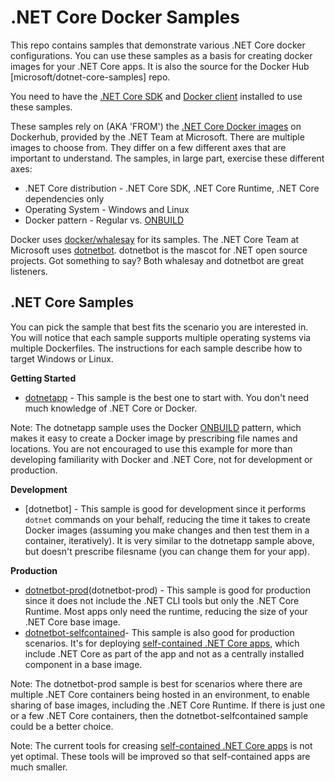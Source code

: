 .NET Core Docker Samples
========================

This repo contains samples that demonstrate various .NET Core docker configurations. You can use these samples as a basis for creating docker images for your .NET Core apps. It is also the source for the Docker Hub [microsoft/dotnet-core-samples] repo.

You need to have the [.NET Core SDK](https://dot.net/core) and [Docker client](https://www.docker.com/products/docker) installed to use these samples. 

These samples rely on (AKA 'FROM') the [.NET Core Docker images](https://hub.docker.com/r/microsoft/dotnet/) on Dockerhub, provided by the .NET Team at Microsoft. There are multiple images to choose from. They differ on a few different axes that are important to understand. The samples, in large part, exercise these different axes:

- .NET Core distribution - .NET Core SDK, .NET Core Runtime, .NET Core dependencies only
- Operating System - Windows and Linux
- Docker pattern - Regular vs. [ONBUILD](https://docs.docker.com/engine/reference/builder/#onbuild)

Docker uses [docker/whalesay](https://hub.docker.com/r/docker/whalesay/) for its samples. The .NET Core Team at Microsoft uses [dotnetbot](https://github.com/dotnet-bot). dotnetbot is the mascot for .NET open source projects. Got something to say? Both whalesay and dotnetbot are great listeners. 

.NET Core Samples
-----------------

You can pick the sample that best fits the scenario you are interested in. You will notice that each sample supports multiple operating systems via multiple Dockerfiles. The instructions for each sample describe how to target Windows or Linux.

**Getting Started**

- [dotnetapp](dotnetapp) - This sample is the best one to start with. You don't need much knowledge of .NET Core or Docker.

Note: The dotnetapp sample uses the Docker [ONBUILD](https://docs.docker.com/engine/reference/builder/#onbuild) pattern, which makes it easy to create a Docker image by prescribing file names and locations. You are not encouraged to use this example for more than developing familiarity with Docker and .NET Core, not for development or production.

**Development**

- [dotnetbot] - This sample is good for development since it performs `dotnet` commands on your behalf, reducing the time it takes to create Docker images (assuming you make changes and then test them in a container, iteratively). It is very similar to the dotnetapp sample above, but doesn't prescribe filesname (you can change them for your app).

**Production**

- [dotnetbot-prod](dotnetbot-prod)(dotnetbot-prod) - This sample is good for production since it does not include the .NET CLI tools but only the .NET Core Runtime. Most apps only need the runtime, reducing the size of your .NET Core base image.
- [dotnetbot-selfcontained](dotnetbot-selfcontained)- This sample is also good for production scenarios. It's  for deploying [self-contained .NET Core apps](https://docs.microsoft.com/dotnet/articles/core/deploying/), which include .NET Core as part of the app and not as a centrally installed component in a base image.

Note: The dotnetbot-prod sample is best for scenarios where there are multiple .NET Core containers being hosted in an environment, to enable sharing of base images, including the .NET Core Runtime. If there is just one or a few .NET Core containers, then the dotnetbot-selfcontained sample could be a better choice.

Note: The current tools for creasing [self-contained .NET Core apps](https://docs.microsoft.com/dotnet/articles/core/deploying/) is not yet optimal. These tools will be improved so that self-contained apps are much smaller.